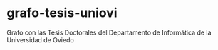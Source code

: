 # grafo-tesis-uniovi

Grafo con las Tesis Doctorales del Departamento de Informática de la Universidad de Oviedo